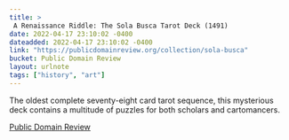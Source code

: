 ```yaml
---
title: > 
 A Renaissance Riddle: The Sola Busca Tarot Deck (1491)
date: 2022-04-17 23:10:02 -0400
dateadded: 2022-04-17 23:10:02 -0400
link: "https://publicdomainreview.org/collection/sola-busca"
bucket: Public Domain Review
layout: urlnote
tags: ["history", "art"]
--- 
```

The oldest complete seventy-eight card tarot sequence, this mysterious deck contains a multitude of puzzles for both scholars and cartomancers. 
 <!-- end excerpt --> 
<div class='bucket'><a class='internal-link' href='/buckets/public-domain-review'>Public Domain Review</a></div> 
